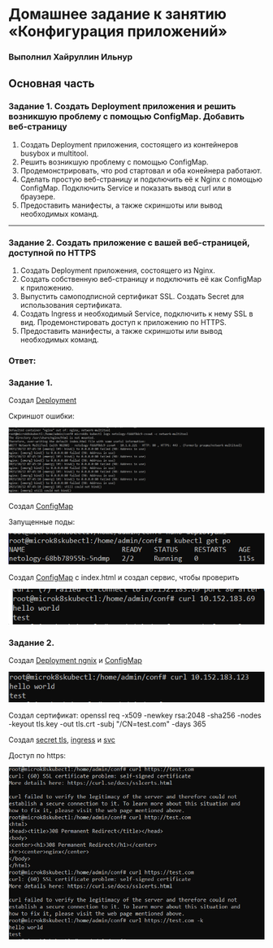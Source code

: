 # Домашнее задание к занятию «Конфигурация приложений»

### Выполнил Хайруллин Ильнур

## Основная часть

### Задание 1. Создать Deployment приложения и решить возникшую проблему с помощью ConfigMap. Добавить веб-страницу

1. Создать Deployment приложения, состоящего из контейнеров busybox и multitool.
2. Решить возникшую проблему с помощью ConfigMap.
3. Продемонстрировать, что pod стартовал и оба конейнера работают.
4. Сделать простую веб-страницу и подключить её к Nginx с помощью ConfigMap. Подключить Service и показать вывод curl или в браузере.
5. Предоставить манифесты, а также скриншоты или вывод необходимых команд.

------

### Задание 2. Создать приложение с вашей веб-страницей, доступной по HTTPS 

1. Создать Deployment приложения, состоящего из Nginx.
2. Создать собственную веб-страницу и подключить её как ConfigMap к приложению.
3. Выпустить самоподписной сертификат SSL. Создать Secret для использования сертификата.
4. Создать Ingress и необходимый Service, подключить к нему SSL в вид. Продемонстировать доступ к приложению по HTTPS. 
4. Предоставить манифесты, а также скриншоты или вывод необходимых команд.


### Ответ:

### Задание 1.

Создал [Deployment](https://github.com/khayrullinii/devops-netology/blob/master/12-kuber-08-config-K8S-khayrullin/deployment.yaml) 

Cкриншот ошибки:

![1](img/1.png)

Создал [ConfigMap](https://github.com/khayrullinii/devops-netology/blob/master/12-kuber-08-config-K8S-khayrullin/configmap.yaml)

Запущенные поды:

![2](img/2.png)

Создал [ConfigMap](https://github.com/khayrullinii/devops-netology/blob/master/12-kuber-08-config-K8S-khayrullin/conf-ind.yaml) c index.html и создал сервис, чтобы проверить

![3](img/3.png)

### Задание 2.

Создал [Deployment ngnix](https://github.com/khayrullinii/devops-netology/blob/master/12-kuber-08-config-K8S-khayrullin/deployment-ng.yaml)  и [ConfigMap](https://github.com/khayrullinii/devops-netology/blob/master/12-kuber-08-config-K8S-khayrullin/conf_ngnix.yaml)

![4](img/4.png)

Создал сертификат: openssl req -x509 -newkey rsa:2048 -sha256 -nodes -keyout tls.key -out tls.crt -subj "/CN=test.com" -days 365

Создал [secret tls](https://github.com/khayrullinii/devops-netology/blob/master/12-kuber-08-config-K8S-khayrullin/tls.yaml), [ingress](https://github.com/khayrullinii/devops-netology/blob/master/12-kuber-08-config-K8S-khayrullin/ingress.yaml) и [svc](https://github.com/khayrullinii/devops-netology/blob/master/12-kuber-08-config-K8S-khayrullin/svc.yaml)

Доступ по https:

![5](img/5.png)

